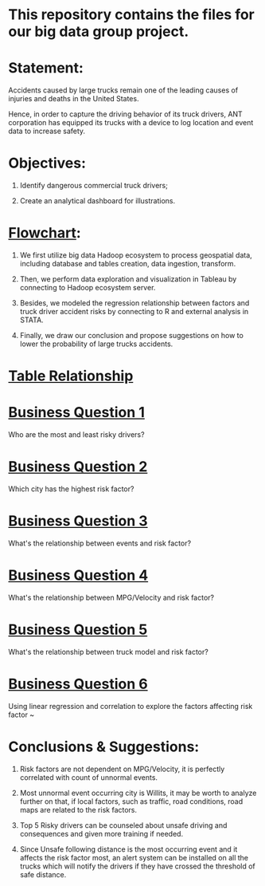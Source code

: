 # This repository contains the files for our big data group project. 

# Statement: 
Accidents caused by large trucks remain one of the leading causes of injuries and deaths in the United States.

Hence, in order to capture the driving behavior of its truck drivers, ANT corporation has equipped its trucks with a device to log location and event data to increase safety. 

# Objectives: 

1) Identify dangerous commercial truck drivers; 

2) Create an analytical dashboard for illustrations.

# [Flowchart](https://MinShiMia.github.io/Big-Data-Project/BigDataProjectFlowchart.png): 

1) We first utilize big data Hadoop ecosystem to process geospatial data, including database and tables creation, data ingestion, transform.

2) Then, we perform data exploration and visualization in Tableau by connecting to Hadoop ecosystem server.

3) Besides, we modeled the regression relationship between factors and truck driver accident risks by connecting to R and external analysis in STATA.

4) Finally, we draw our conclusion and propose suggestions on how to lower the probability of large trucks accidents.


# [Table Relationship](https://MinShiMia.github.io/Big-Data-Project/BigDataProjectTableRelationship.png)

# [Business Question 1](https://MinShiMia.github.io/Big-Data-Project/BigDataProjectQuestion1.png)
Who are the most and least risky drivers?

# [Business Question 2](https://MinShiMia.github.io/Big-Data-Project/BigDataProjectQuestion2.png)
Which city has the highest risk factor?

# [Business Question 3](https://MinShiMia.github.io/Big-Data-Project/BigDataProjectQuestion3.png)
What's the relationship between events and risk factor?

# [Business Question 4](https://MinShiMia.github.io/Big-Data-Project/BigDataProjectQuestion4.png)
What's the relationship between MPG/Velocity and risk factor?

# [Business Question 5](https://MinShiMia.github.io/Big-Data-Project/BigDataProjectQuestion5.png)
What's the relationship between truck model and risk factor?

# [Business Question 6](https://MinShiMia.github.io/Big-Data-Project/BigDataProjectQuestion6.png)
Using linear regression and correlation to explore the factors affecting risk factor ~

# Conclusions & Suggestions:
1) Risk factors are not dependent on MPG/Velocity, it is perfectly correlated with count of unnormal events.

2) Most unnormal event occurring city is Willits, it may be worth to analyze further on that, if local factors, such as traffic, road conditions, road maps are related to the risk factors. 

3) Top 5 Risky drivers can be counseled about unsafe driving and consequences and given more training if needed. 

4) Since Unsafe following distance is the most occurring event and it affects the risk factor most, an alert system can be installed on all the trucks which will notify the drivers if they have crossed the threshold of safe distance. 






